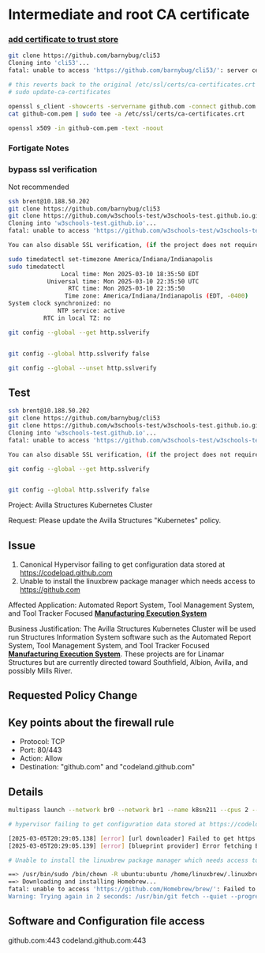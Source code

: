 # Intermediate and root CA certificate

### **[add certificate to trust store](https://fabianlee.org/2019/01/28/git-client-error-server-certificate-verification-failed/)**

```bash
git clone https://github.com/barnybug/cli53
Cloning into 'cli53'...
fatal: unable to access 'https://github.com/barnybug/cli53/': server certificate verification failed. CAfile: none CRLfile: none

# this reverts back to the original /etc/ssl/certs/ca-certificates.crt
# sudo update-ca-certificates

openssl s_client -showcerts -servername github.com -connect github.com:443 </dev/null 2>/dev/null | sed -n -e '/BEGIN\ CERTIFICATE/,/END\ CERTIFICATE/ p'  > github-com.pem
cat github-com.pem | sudo tee -a /etc/ssl/certs/ca-certificates.crt

openssl x509 -in github-com.pem -text -noout
```

### Fortigate Notes

### bypass ssl verification

Not recommended

```bash
ssh brent@10.188.50.202
git clone https://github.com/barnybug/cli53
git clone https://github.com/w3schools-test/w3schools-test.github.io.git
Cloning into 'w3schools-test.github.io'...
fatal: unable to access 'https://github.com/w3schools-test/w3schools-test.github.io.git/': server certificate verification failed. CAfile: none CRLfile: none

You can also disable SSL verification, (if the project does not require a high level of security other than login/password) by typing :

sudo timedatectl set-timezone America/Indiana/Indianapolis
sudo timedatectl
               Local time: Mon 2025-03-10 18:35:50 EDT
           Universal time: Mon 2025-03-10 22:35:50 UTC
                 RTC time: Mon 2025-03-10 22:35:50
                Time zone: America/Indiana/Indianapolis (EDT, -0400)
System clock synchronized: no
              NTP service: active
          RTC in local TZ: no

git config --global --get http.sslverify 


git config --global http.sslverify false

git config --global --unset http.sslverify 

```

## Test

```bash
ssh brent@10.188.50.202
git clone https://github.com/barnybug/cli53
git clone https://github.com/w3schools-test/w3schools-test.github.io.git
Cloning into 'w3schools-test.github.io'...
fatal: unable to access 'https://github.com/w3schools-test/w3schools-test.github.io.git/': server certificate verification failed. CAfile: none CRLfile: none

You can also disable SSL verification, (if the project does not require a high level of security other than login/password) by typing :

git config --global --get http.sslverify 


git config --global http.sslverify false


```

Project: Avilla Structures Kubernetes Cluster

Request: Please update the Avilla Structures "Kubernetes" policy.

## Issue

1. Canonical Hypervisor failing to get configuration data stored at <https://codeload.github.com>
2. Unable to install the linuxbrew package manager which needs access to <https://github.com>

Affected Application: Automated Report System, Tool Management System, and Tool Tracker Focused **[Manufacturing Execution System](https://www.ibm.com/think/topics/mes-system)**

Business Justification: The Avilla Structures Kubernetes Cluster will be used run Structures Information System software such as the Automated Report System, Tool Management System, and Tool Tracker Focused **[Manufacturing Execution System](https://www.ibm.com/think/topics/mes-system)**. These projects are for Linamar Structures but are currently directed toward Southfield, Albion, Avilla, and possibly Mills River.

## Requested Policy Change

## Key points about the firewall rule

- Protocol: TCP
- Port: 80/443
- Action: Allow
- Destination: "github.com" and "codeland.github.com"

## Details

```bash
multipass launch --network br0 --network br1 --name k8sn211 --cpus 2 --memory 32G --disk 250G 

# hypervisor failing to get configuration data stored at https://codeload.github.com

[2025-03-05T20:29:05.138] [error] [url downloader] Failed to get https://codeload.github.com/canonical/multipass-blueprints/zip/refs/heads/main: Error opening https://codeload.github.com/canonical/multipass-blueprints/zip/refs/heads/main
[2025-03-05T20:29:05.139] [error] [blueprint provider] Error fetching Blueprints: failed to download from 'https://codeload.github.com/canonical/multipass-blueprints/zip/refs/heads/main': Error opening https://codeload.github.com/canonical/multipass-blueprints/zip/refs/heads/main

# Unable to install the linuxbrew package manager which needs access to https://github.com.

==> /usr/bin/sudo /bin/chown -R ubuntu:ubuntu /home/linuxbrew/.linuxbrew/Homebrew
==> Downloading and installing Homebrew...
fatal: unable to access 'https://github.com/Homebrew/brew/': Failed to connect to github.com port 443 after 133862 ms: Couldn't connect to server
Warning: Trying again in 2 seconds: /usr/bin/git fetch --quiet --progress --force origin
```

## Software and Configuration file access

github.com:443
codeland.github.com:443
